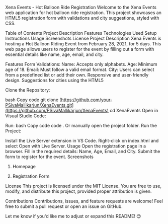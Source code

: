 Xena Events - Hot Balloon Ride Registration
Welcome to the Xena Events web application for hot balloon ride registration. This project showcases an HTML5 registration form with validations and city suggestions, styled with CSS.

Table of Contents
Project Description
Features
Technologies Used
Setup Instructions
Usage
Screenshots
License
Project Description
Xena Events is hosting a Hot Balloon Riding Event from February 28, 2021, for 5 days. This web page allows users to register for the event by filling out a form with essential details like name, age, email, and city.

Features
Form Validations:
Name: Accepts only alphabets.
Age: Minimum age of 18.
Email: Must follow a valid email format.
City: Users can select from a predefined list or add their own.
Responsive and user-friendly design.
Suggestions for cities using the HTML5 <datalist> tag.
Styled using CSS for a professional look.
Technologies Used
HTML5: Structure of the form and webpage.
CSS3: Styling and layout.
JavaScript (Optional): For additional interactivity.
GitHub: For version control and hosting the repository.
Setup Instructions
Follow these steps to set up and run the project:

Clone the Repository:

bash
Copy code
git clone [https://github.com/your-PSivaMallikarjun/XenaEvents.git](https://github.com/PSivaMallikarjun/XenaEvents)
cd XenaEvents
Open in Visual Studio Code:

Run:
bash
Copy code
code .
Or manually open the project folder.
Run the Project:

Install the Live Server extension in VS Code.
Right-click on index.html and select Open with Live Server.
Usage
Open the registration page in a browser.
Fill in the required details:
Name, Age, Email, and City.
Submit the form to register for the event.
Screenshots
1. Homepage

2. Registration Form

License
This project is licensed under the MIT License. You are free to use, modify, and distribute this project, provided proper attribution is given.

Contributions
Contributions, issues, and feature requests are welcome! Feel free to submit a pull request or open an issue on GitHub.

Let me know if you'd like me to adjust or expand this README! 😊
